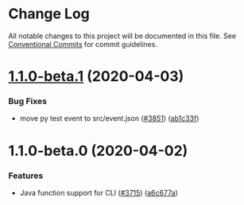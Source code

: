 # Change Log

All notable changes to this project will be documented in this file.
See [Conventional Commits](https://conventionalcommits.org) for commit guidelines.

# [1.1.0-beta.1](https://github.com/aws-amplify/amplify-cli/compare/amplify-java-function-runtime-provider@1.1.0-beta.0...amplify-java-function-runtime-provider@1.1.0-beta.1) (2020-04-03)


### Bug Fixes

* move py test event to src/event.json ([#3851](https://github.com/aws-amplify/amplify-cli/issues/3851)) ([ab1c33f](https://github.com/aws-amplify/amplify-cli/commit/ab1c33f30a275e026772e23fc39dbc36b88fcc4a))





# 1.1.0-beta.0 (2020-04-02)


### Features

* Java function support for CLI ([#3715](https://github.com/aws-amplify/amplify-cli/issues/3715)) ([a6c677a](https://github.com/aws-amplify/amplify-cli/commit/a6c677ac3073f6081113a1c341d68e1be4f75b2d))
